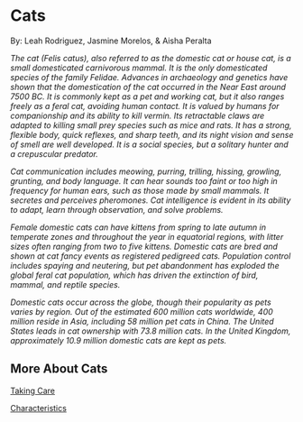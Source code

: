 # Cats 
By: Leah Rodriguez, Jasmine Morelos, & Aisha Peralta 

_The cat (Felis catus), also referred to as the domestic cat or house cat, is a small domesticated carnivorous mammal. It is the only domesticated species of the family Felidae. Advances in archaeology and genetics have shown that the domestication of the cat occurred in the Near East around 7500 BC. It is commonly kept as a pet and working cat, but it also ranges freely as a feral cat, avoiding human contact. It is valued by humans for companionship and its ability to kill vermin. Its retractable claws are adapted to killing small prey species such as mice and rats. It has a strong, flexible body, quick reflexes, and sharp teeth, and its night vision and sense of smell are well developed. It is a social species, but a solitary hunter and a crepuscular predator._

_Cat communication includes meowing, purring, trilling, hissing, growling, grunting, and body language. It can hear sounds too faint or too high in frequency for human ears, such as those made by small mammals. It secretes and perceives pheromones. Cat intelligence is evident in its ability to adapt, learn through observation, and solve problems._

_Female domestic cats can have kittens from spring to late autumn in temperate zones and throughout the year in equatorial regions, with litter sizes often ranging from two to five kittens. Domestic cats are bred and shown at cat fancy events as registered pedigreed cats. Population control includes spaying and neutering, but pet abandonment has exploded the global feral cat population, which has driven the extinction of bird, mammal, and reptile species._

_Domestic cats occur across the globe, though their popularity as pets varies by region. Out of the estimated 600 million cats worldwide, 400 million reside in Asia, including 58 million pet cats in China. The United States leads in cat ownership with 73.8 million cats. In the United Kingdom, approximately 10.9 million domestic cats are kept as pets._

## More About Cats



[Taking Care](Care/care.md)

[Characteristics](characteristics/characteristics.md)
